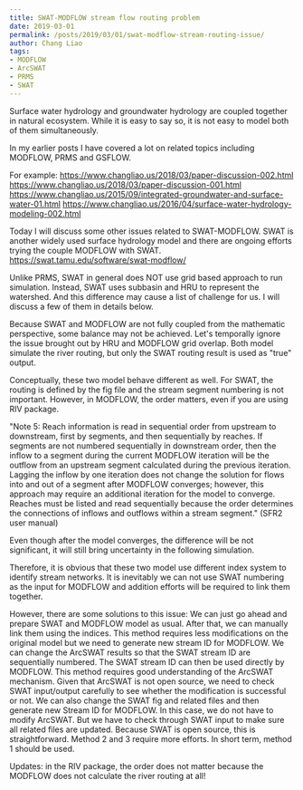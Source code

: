 ```yaml
---
title: SWAT-MODFLOW stream flow routing problem
date: 2019-03-01
permalink: /posts/2019/03/01/swat-modflow-stream-routing-issue/
author: Chang Liao
tags:
- MODFLOW
- ArcSWAT
- PRMS
- SWAT
---
```


Surface water hydrology and groundwater hydrology are coupled together in natural ecosystem. While it is easy to say so, it is not easy to model both of them simultaneously.

In my earlier posts I have covered a lot on related topics including MODFLOW, PRMS and GSFLOW.

For example: 
https://www.changliao.us/2018/03/paper-discussion-002.html
https://www.changliao.us/2018/03/paper-discussion-001.html
https://www.changliao.us/2015/09/integrated-groundwater-and-surface-water-01.html
https://www.changliao.us/2016/04/surface-water-hydrology-modeling-002.html

Today I will discuss some other issues related to SWAT-MODFLOW. SWAT is another widely used surface hydrology model and there are ongoing efforts trying the couple MODFLOW with SWAT.
https://swat.tamu.edu/software/swat-modflow/

Unlike PRMS, SWAT in general does NOT use grid based approach to run simulation. Instead, SWAT uses subbasin and HRU to represent the watershed. And this difference may cause a list of challenge for us. I will discuss a few of them in details below.

Because SWAT and MODFLOW are not fully coupled from the mathematic perspective, some balance may not be achieved. Let's temporally ignore the issue brought out by HRU and MODFLOW grid overlap. Both model simulate the river routing, but only the SWAT routing result is used as "true" output. 

Conceptually, these two model behave different as well. For SWAT, the routing is defined by the fig file and the stream segment numbering is not important. However, in MODFLOW, the order matters, even if you are using RIV package.

"Note 5: Reach information is read in sequential order from upstream to downstream, first by segments, and then sequentially by reaches. If segments are not numbered sequentially in downstream order, then the inflow to a segment during the current MODFLOW iteration will be the outflow from an upstream segment calculated during the previous iteration. Lagging the inflow by one iteration does not change the solution for flows into and out of a segment after MODFLOW converges; however, this approach may require an additional iteration for the model to converge. Reaches must be listed and read sequentially because the order determines the connections of inflows and outflows within a stream segment." (SFR2 user manual)

Even though after the model converges, the difference will be not significant, it will still bring uncertainty in the following simulation.

Therefore, it is obvious that these two model use different index system to identify stream networks. It is inevitably we can not use SWAT numbering as the input for MODFLOW and addition efforts will be required to link them together.

However, there are some solutions to this issue:
We can just go ahead and prepare SWAT and MODFLOW model as usual. After that, we can manually link them using the indices. This method requires less modifications on the original model but we need to generate new stream ID for MODFLOW.
We can change the ArcSWAT results so that the SWAT stream ID are sequentially numbered. The SWAT stream ID can then be used directly by MODFLOW. This method requires good understanding of the ArcSWAT mechanism. Given that ArcSWAT is not open source, we need to check SWAT input/output carefully to see whether the modification is successful or not.
We can also change the SWAT fig and related files and then generate new Stream ID for MODFLOW. In this case, we do not have to modify ArcSWAT. But we have to check through SWAT input to make sure all related files are updated. Because SWAT is open source, this is straightforward.
Method 2 and 3 require more efforts. In short term, method 1 should be used.

Updates: in the RIV package, the order does not matter because the MODFLOW does not calculate the river routing at all!




